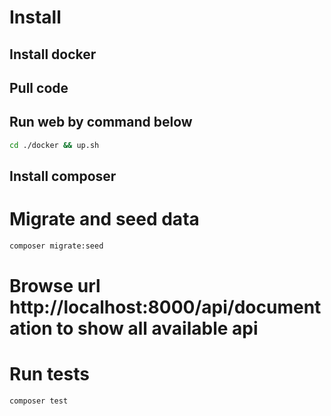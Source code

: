 # Install
## Install docker
## Pull code
## Run web by command below
```sh
cd ./docker && up.sh
```
## Install composer
# Migrate and seed data
```sh
composer migrate:seed
```
# Browse url http://localhost:8000/api/documentation to show all available api
# Run tests
```bash
composer test
```
